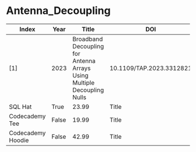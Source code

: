 # Antenna_Decoupling
| Index             |   Year   | Title |  DOI  |  Link  |
| - | - | - | - | - |
| [1]               |   2023   | Broadband Decoupling for Antenna Arrays Using Multiple Decoupling Nulls | 10.1109/TAP.2023.3312821 |[HFSS Project](https://github.com/kaiifu/Antenna_Decoupling/tree/main/Decoupling_Null)。 |
| SQL Hat           |   True   | 23.99 | Title |
| Codecademy Tee    |  False   | 19.99 | Title |
| Codecademy Hoodie |  False   | 42.99 | Title |
